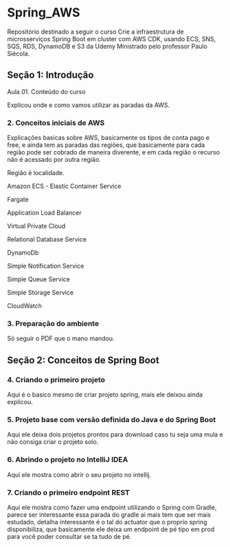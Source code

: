 # Spring_AWS

Repositório destinado a seguir o curso Crie a infraestrutura de microsserviços Spring Boot em cluster com AWS CDK, usando ECS, SNS, SQS, RDS, DynamoDB e S3 da Udemy Ministrado pelo professor Paulo Siécola.

## Seção 1: Introdução

Aula 01. Conteúdo do curso

Explicou onde e como vamos utilizar as paradas da AWS.

### 2. Conceitos iniciais de AWS

Explicações basicas sobre AWS, basicamente os tipos de conta pago e free, e ainda tem as paradas das regiões, que basicamente para cada região pode ser cobrado de maneira diverente, e em cada região o recurso não é acessado por outra região.

Região é localidade.

Amazon ECS - Elastic Container Service

Fargate

Application Load Balancer

Virtual Private Cloud

Relational Database Service

DynamoDb

Simple Notification Service

Simple Queue Service

Simple Storage Service

CloudWatch

### 3. Preparação do ambiente

Só seguir o PDF que o mano mandou.

## Seção 2: Conceitos de Spring Boot

### 4. Criando o primeiro projeto

Aqui é o basico mesmo de criar projeto spring, mais ele deixou ainda explicou.

### 5. Projeto base com versão definida do Java e do Spring Boot

Aqui ele deixa dois projetos prontos para download caso tu seja uma mula e não consiga criar o projeto solo.

### 6. Abrindo o projeto no IntelliJ IDEA

Aqui ele mostra como abrir o seu projeto no intellij.

### 7. Criando o primeiro endpoint REST

Aqui ele mostra como fazer uma endpoint utilizando o Spring com Gradle, parece ser interessante essa parada do gradle ai mais tem que ser mais estudado, detalha interessante é o tal do actuator que o proprio spring disponibiliza, que basicamente ele deixa um endpoint de pé tipo em prod para você poder consultar se ta tudo de pé.
